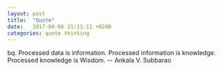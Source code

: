 ```yaml
---
layout: post
title:  "Quote"
date:   2017-04-06 21:11:11 +0200
categories: quote thinking
---
```


bq. Processed data is information. Processed information is knowledge. Processed knowledge is Wisdom.  -- Ankala V. Subbarao 





